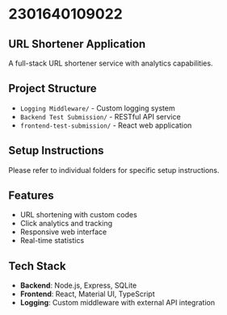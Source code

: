 # 2301640109022

## URL Shortener Application

A full-stack URL shortener service with analytics capabilities.

## Project Structure

- `Logging Middleware/` - Custom logging system
- `Backend Test Submission/` - RESTful API service
- `frontend-test-submission/` - React web application

## Setup Instructions

Please refer to individual folders for specific setup instructions.

## Features

- URL shortening with custom codes
- Click analytics and tracking
- Responsive web interface
- Real-time statistics

## Tech Stack

- **Backend**: Node.js, Express, SQLite
- **Frontend**: React, Material UI, TypeScript
- **Logging**: Custom middleware with external API integration

